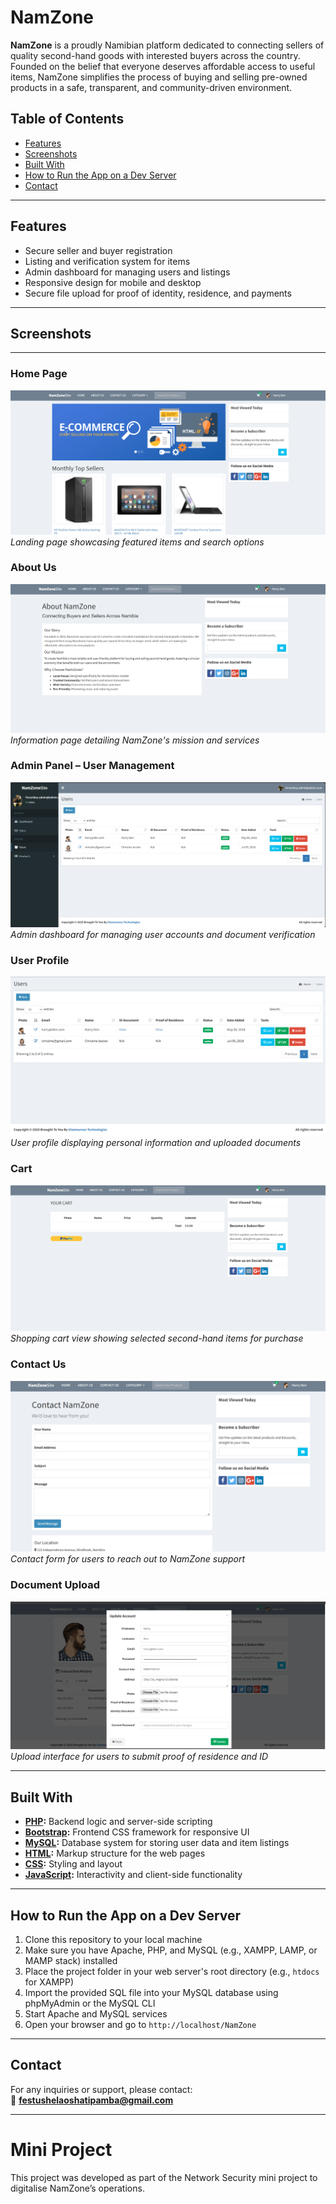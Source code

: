 # NamZone

**NamZone** is a proudly Namibian platform dedicated to connecting sellers of quality second-hand goods with interested buyers across the country. Founded on the belief that everyone deserves affordable access to useful items, NamZone simplifies the process of buying and selling pre-owned products in a safe, transparent, and community-driven environment.

## Table of Contents

- [Features](#features)
- [Screenshots](#screenshots)
- [Built With](#built-with)
- [How to Run the App on a Dev Server](#how-to-run-the-app-on-a-dev-server)
- [Contact](#contact)

---

## Features

- Secure seller and buyer registration
- Listing and verification system for items
- Admin dashboard for managing users and listings
- Responsive design for mobile and desktop
- Secure file upload for proof of identity, residence, and payments

---

## Screenshots

---

### Home Page  
![Home Page](Screenshots/home%20page.png)  
*Landing page showcasing featured items and search options*

### About Us  
![About Us](Screenshots/about%20us.png)  
*Information page detailing NamZone's mission and services*

### Admin Panel – User Management  
![Admin Panel](Screenshots/Admin.png)  
*Admin dashboard for managing user accounts and document verification*

### User Profile  
![User Profile](Screenshots/User%20Profile.png)  
*User profile displaying personal information and uploaded documents*

### Cart  
![Cart](Screenshots/cart.png)  
*Shopping cart view showing selected second-hand items for purchase*

### Contact Us  
![Contact Us](Screenshots/contact%20us.png)  
*Contact form for users to reach out to NamZone support*

### Document Upload  
![Document Upload](Screenshots/Documents%20upload.png)  
*Upload interface for users to submit proof of residence and ID*

---


## Built With

- **[PHP](https://www.php.net/):** Backend logic and server-side scripting
- **[Bootstrap](https://getbootstrap.com/):** Frontend CSS framework for responsive UI
- **[MySQL](https://www.mysql.com/):** Database system for storing user data and item listings
- **[HTML](https://developer.mozilla.org/en-US/docs/Web/HTML):** Markup structure for the web pages
- **[CSS](https://developer.mozilla.org/en-US/docs/Web/CSS):** Styling and layout
- **[JavaScript](https://developer.mozilla.org/en-US/docs/Web/JavaScript):** Interactivity and client-side functionality

---

## How to Run the App on a Dev Server

1. Clone this repository to your local machine
2. Make sure you have Apache, PHP, and MySQL (e.g., XAMPP, LAMP, or MAMP stack) installed
3. Place the project folder in your web server's root directory (e.g., `htdocs` for XAMPP)
4. Import the provided SQL file into your MySQL database using phpMyAdmin or the MySQL CLI
5. Start Apache and MySQL services
6. Open your browser and go to `http://localhost/NamZone`

---

## Contact

For any inquiries or support, please contact:  
📧 **festushelaoshatipamba@gmail.com**

---

# Mini Project

This project was developed as part of the Network Security mini project to digitalise NamZone’s operations.
